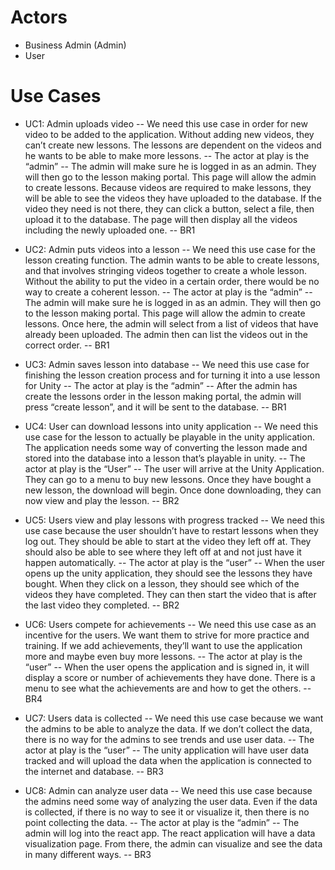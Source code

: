 # Actors
- Business Admin (Admin)
- User

# Use Cases
- UC1: Admin uploads video -- We need this use case in order for new video to be added to the application. Without adding new videos, they can’t create new lessons. The lessons are dependent on the videos and he wants to be able to make more lessons. -- The actor at play is the “admin” -- The admin will make sure he is logged in as an admin. They will then go to the lesson making portal. This page will allow the admin to create lessons. Because videos are required to make lessons, they will be able to see the videos they have uploaded to the database. If the video they need is not there, they can click a button, select a file, then upload it to the database. The page will then display all the videos including the newly uploaded one. -- BR1

- UC2: Admin puts videos into a lesson -- We need this use case for the lesson creating function. The admin wants to be able to create lessons, and that involves stringing videos together to create a whole lesson. Without the ability to put the video in a certain order, there would be no way to create a coherent lesson. -- The actor at play is the “admin” --  The admin will make sure he is logged in as an admin. They will then go to the lesson making portal. This page will allow the admin to create lessons. Once here, the admin will select from a list of videos that have already been uploaded. The admin then can list the videos out in the correct order. -- BR1

- UC3: Admin saves lesson into database -- We need this use case for finishing the lesson creation process and for turning it into a use lesson for Unity -- The actor at play is the “admin” -- After the admin has create the lessons order in the lesson making portal, the admin will press “create lesson”, and it will be sent to the database. -- BR1
- UC4: User can download lessons into unity application -- We need this use case for the lesson to actually be playable in the unity application. The application needs some way of converting the lesson made and stored into the database into a lesson that’s playable in unity. -- The actor at play is the “User” -- The user will arrive at the Unity Application. They can go to a menu to buy new lessons. Once they have bought a new lesson, the download will begin. Once done downloading, they can now view and play the lesson. -- BR2

- UC5: Users view and play lessons with progress tracked -- We need this use case because the user shouldn’t have to restart lessons when they log out. They should be able to start at the video they left off at. They should also be able to see where they left off at and not just have it happen automatically. -- The actor at play is the “user” -- When the user opens up the unity application, they should see the lessons they have bought. When they click on a lesson, they should see which of the videos they have completed. They can then start the video that is after the last video they completed. -- BR2

- UC6: Users compete for achievements -- We need this use case as an incentive for the users. We want them to strive for more practice and training. If we add achievements, they’ll want to use the application more and maybe even buy more lessons. -- The actor at play is the “user” -- When the user opens the application and is signed in, it will display a score or number of achievements they have done. There is a menu to see what the achievements are and how to get the others. -- BR4
- UC7: Users data is collected -- We need this use case because we want the admins to be able to analyze the data. If we don’t collect the data, there is no way for the admins to see trends and use user data. -- The actor at play is the “user” -- The unity application will have user data tracked and will upload the data when the application is connected to the internet and database. -- BR3

- UC8: Admin can analyze user data -- We need this use case because the admins need some way of analyzing the user data. Even if the data is collected, if there is no way to see it or visualize it, then there is no point collecting the data. -- The actor at play is the “admin” -- The admin will log into the react app. The react application will have a data visualization page. From there, the admin can visualize and see the data in many different ways. -- BR3
